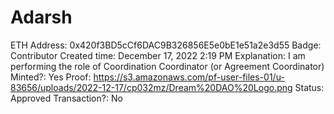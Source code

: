 # Adarsh

ETH Address: 0x420f3BD5cCf6DAC9B326856E5e0bE1e51a2e3d55
Badge: Contributor
Created time: December 17, 2022 2:19 PM
Explanation: I am performing the role of Coordination Coordinator (or Agreement Coordinator)
Minted?: Yes
Proof: https://s3.amazonaws.com/pf-user-files-01/u-83656/uploads/2022-12-17/cp032mz/Dream%20DAO%20Logo.png
Status: Approved
Transaction?: No